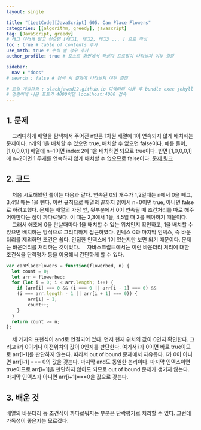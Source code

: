 ```yaml
---
layout: single

title: "[LeetCode][JavaScript] 605. Can Place Flowers"
categories: [[algorithm, greedy], javascript]
tag: [JavaScript, greedy]
# 태그 여러개 달고 싶으면 [태그1, 태그2, 태그3 ... ] 으로 작성
toc : true # table of contents 추가
use_math: true # 수식 쓸 경우 추가
author_profile: true # 포스트 화면에서 작성자 프로필이 나타날지 여부 결정

sidebar:
  nav : "docs"
# search : false # 검색 시 결과에 나타날지 여부 결정

# 로컬 개발환경 : slackjawed12.github.io 디렉터리 이동 후 bundle exec jekyll serve 실행
# 명령어에 나온 포트가 4000이면 localhost:4000 접속
---
```


## 1. 문제
&nbsp; &nbsp; 그리디하게 배열을 탐색해서 주어진 n만큼 1차원 배열에 1이 연속되지 않게 배치하는 문제이다. n개의 1을 배치할 수 있으면 true, 배치할 수 없으면 false이다. 예를 들어, [1,0,0,0,1] 배열에 n=1이면 index 2에 1을 배치하면 되므로 true이다. 반면 [1,0,0,0,1]에 n=2이면 1 두개를 연속하지 않게 배치할 수 없으므로 false이다. [문제 링크](https://leetcode.com/problems/can-place-flowers/) <br/>

## 2. 코드

&nbsp; &nbsp; 처음 시도해봤던 풀이는 다음과 같다. 연속된 0의 개수가 1,2일때는 n에서 0을 빼고, 3,4일 때는 1을 뺀다. 이런 규칙으로 배열의 끝까지 읽어서 n=0이면 true, 아니면 false로 하려고했다. 문제는 배열의 가장 앞, 뒷부분에서 0이 연속될 때 조건처리를 따로 해주어야한다는 점이 까다로웠다. 이 때는 2,3에서 1을, 4,5일 때 2를 빼야하기 때문이다.  
&nbsp; &nbsp; 그래서 애초에 0을 만날때마다 1을 배치할 수 있는 위치인지 확인하고, 1을 배치할 수 있으면 배치하는 방식으로 그리디하게 접근하였다. 인덱스 0과 마지막 인덱스, 즉 바운더리를 제외하면 조건은 쉽다. 인접한 인덱스에 1이 있는지만 보면 되기 때문이다. 문제는 바운더리를 처리하는 것이었다.
&nbsp; &nbsp; 자바스크립트에서는 이런 바운더리 처리에 대한 조건식을 단락평가 등을 이용해서 간단하게 할 수 있다.

```javascript
var canPlaceFlowers = function(flowerbed, n) {
  let count = 0;
  let arr = flowerbed;
  for (let i = 0; i < arr.length; i++) {
    if (arr[i] === 0 && (i === 0 || arr[i - 1] === 0) && 
    (i === arr.length - 1 || arr[i + 1] === 0)) {
        arr[i] = 1;
        count++;
    }
  }
  return count >= n;
};
```

&nbsp; &nbsp; 세 가지의 표현식이 and로 연결되어 있다. 먼저 현재 위치의 값이 0인지 확인한다. 그리고 i가 0이거나 이전위치의 값이 0인지를 판단한다. 여기서 i가 0이면 바로 true이므로 arr[i-1]를 판단하지 않는다. 따라서 out of bound 문제에서 자유롭다. i가 0이 아니면 arr[i-1] === 0의 값을 갖는다. 마지막 and도 동일한 논리이다. 마지막 인덱스이면 true이므로 arr[i+1]을 판단하지 않아도 되므로 out of bound 문제가 생기지 않는다. 마지막 인덱스가 아니면 arr[i+1]===0을 값으로 갖는다.

## 3. 배운 것
배열의 바운더리 등 조건식이 까다로워지는 부분은 단락평가로 처리할 수 있다. 그런데 가독성이 좋은지는 모르겠다.